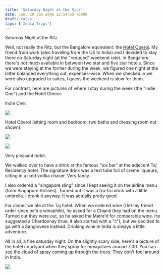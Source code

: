 ```yaml
---
title: 'Saturday Night at the Ritz'
date: Sun, 29 Jan 2006 12:54:00 +0000
draft: false
tags: ['India Trips']
---
```


Saturday Night at the Ritz.  
  
Well, not really the Ritz, but the Bangalore equivalent: the [Hotel Oberoi](http://lhw.com/property.aspx?num_rooms=1&num_guests=1&propertyid=588). My friend from work (also traveling from the US to India) and I decided to stay there on Saturday night (at the "reduced" weekend rate). In Bangalore there's not much available in between two star and five star hotels. Since we were staying at the former during the week, we figured one night at the latter balanced everything out, expenses-wise. When we checked in we were also upgraded to suites, I guess the weekend is slow for them.  
  
For contrast, here are pictures of where I stay during the week (the "Indie One") and the Hotel Oberoi:  
  
Indie One:  
  
[![](http://photos1.blogger.com/blogger/1382/1849/200/01-28-06_2329.jpg)](http://photos1.blogger.com/blogger/1382/1849/1600/01-28-06_2329.0.jpg)  
  
Hotel Oberoi (sitting room and bedroom, two baths and dressing room not shown):  
  
[![](http://photos1.blogger.com/blogger/1382/1849/200/01-28-06_0408.jpg)](http://photos1.blogger.com/blogger/1382/1849/1600/01-28-06_0408.jpg)  
  
[![](http://photos1.blogger.com/blogger/1382/1849/200/01-28-06_0406.jpg)](http://photos1.blogger.com/blogger/1382/1849/1600/01-28-06_0406.jpg)  
  
Very pleasant hotel.  
  
We walked over to have a drink at the famous "ice bar" at the adjecent Taj Residency hotel. The signature drink was a test tube full of creme liqueurs, sitting in a iced vodka chaser. Very fancy.  
  
I also ordered a "singapore sling" since I kept seeing it on the airline menu (from Singapore Airlines). Turned out it was a fru-fru drink with a little umbrella. I drank it anyway. It was actually pretty good.  
  
For dinner we ate at the Taj hotel. When we ordered wine (I let my friend order since he's a winophile), he asked for a Chianti they had on the menu. Turned out they were out, so he asked the Matre'd for comperable wine. He suggested a Chardonnay (true, it also started with a "c"), but we decided to go with a Sangiovese instead. Drinking wine in India is always a little adventure.  
  
All in all, a fine saturday night. On the slightly scary side, here's a picture of the hotel courtyard when they spray for mosquitoes around 7:00. You can see the cloud of spray coming up through the trees. They don't fool around in India.  
  
[![](http://photos1.blogger.com/blogger/1382/1849/200/01-28-06_0458.jpg)](http://photos1.blogger.com/blogger/1382/1849/1600/01-28-06_0458.jpg)
